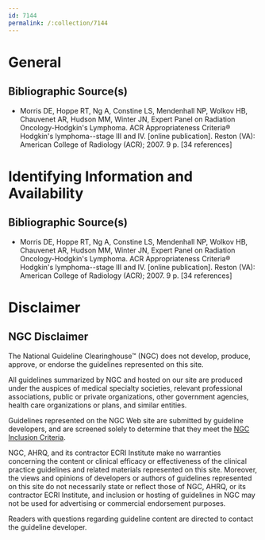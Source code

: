 ```yaml
---
id: 7144
permalink: /:collection/7144
---
```


# General

## Bibliographic Source(s)

- Morris DE, Hoppe RT, Ng A, Constine LS, Mendenhall NP, Wolkov HB, Chauvenet AR, Hudson MM, Winter JN, Expert Panel on Radiation Oncology-Hodgkin's Lymphoma. ACR Appropriateness Criteria® Hodgkin's lymphoma--stage III and IV. [online publication]. Reston (VA): American College of Radiology (ACR); 2007. 9 p. [34 references]

# Identifying Information and Availability

## Bibliographic Source(s)

- Morris DE, Hoppe RT, Ng A, Constine LS, Mendenhall NP, Wolkov HB, Chauvenet AR, Hudson MM, Winter JN, Expert Panel on Radiation Oncology-Hodgkin's Lymphoma. ACR Appropriateness Criteria® Hodgkin's lymphoma--stage III and IV. [online publication]. Reston (VA): American College of Radiology (ACR); 2007. 9 p. [34 references]

# Disclaimer

## NGC Disclaimer

The National Guideline Clearinghouse™ (NGC) does not develop, produce, approve, or endorse the guidelines represented on this site.

All guidelines summarized by NGC and hosted on our site are produced under the auspices of medical specialty societies, relevant professional associations, public or private organizations, other government agencies, health care organizations or plans, and similar entities.

Guidelines represented on the NGC Web site are submitted by guideline developers, and are screened solely to determine that they meet the [NGC Inclusion Criteria](/help-and-about/summaries/inclusion-criteria).

NGC, AHRQ, and its contractor ECRI Institute make no warranties concerning the content or clinical efficacy or effectiveness of the clinical practice guidelines and related materials represented on this site. Moreover, the views and opinions of developers or authors of guidelines represented on this site do not necessarily state or reflect those of NGC, AHRQ, or its contractor ECRI Institute, and inclusion or hosting of guidelines in NGC may not be used for advertising or commercial endorsement purposes.

Readers with questions regarding guideline content are directed to contact the guideline developer.

